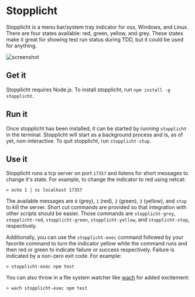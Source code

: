 # Stopplicht

Stopplicht is a menu bar/system tray indicator for osx, Windows, and Linux. There are four states available: red, green, yellow, and grey. These states make it great for showing test run status during TDD, but it could be used for anything.

![screenshot](http://www.dustyburwell.com/stopplicht/images/screenshot.png)

## Get it

Stopplicht requires Node.js. To install stopplicht, run `npm install -g stopplicht`.

## Run it

Once stopplicht has been installed, it can be started by running `stopplicht` in the terminal. Stopplicht will start as a background process and is, as of yet, non-interactive. To quit stopplicht, run `stopplicht-stop`.

## Use it

Stopplicht runs a tcp server on port `17357` and listens for short messages to change it's state. For example, to change the indicator to red using netcat:

```
> echo 1 | nc localhost 17357
```

The available messages are `0` (grey), `1` (red), `2` (green), `3` (yellow), and `stop` to kill the server. Short cut commands are provided so that integration with other scripts should be easier. Those commands are `stopplicht-grey`, `stopplicht-red`, `stopplicht-green`, `stopplicht-yellow`, and `stopplicht-stop`, respectively.

Additionally, you can use the `stopplicht-exec` command followed by your favorite command to turn the indicator yellow while the command runs and then red or green to indicate failure or success respectively. Failure is indicated by a non-zero exit code. For example:

```
> stopplicht-exec npm test
```

You can also throw in a file system watcher like [wach](https://github.com/quackingduck/wach) for added excitement:

```
> wach stopplicht-exec npm test
```
